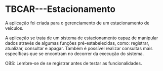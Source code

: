 # TBCAR---Estacionamento
A aplicação foi criada para o gerenciamento de um estacionamento de veículos.

A aplicação se trata de um sistema de estacionamento capaz de manipular dados através de algumas funções pré-estabelecidas, como: registrar, atualizar, consultar e apagar. 
Também é possível realizar consultas mais específicas que se encontram no decorrer da execução do sistema.

OBS: Lembre-se de se registrar antes de testar as funcionalidades.
